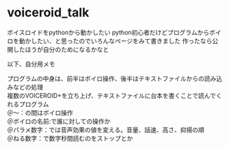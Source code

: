 # voiceroid_talk
ボイスロイドをpythonから動かしたい
python初心者だけどプログラムからボイロを動かしたい、と思ったのでいろんなページをみて書きました
作ったなら公開したほうが自分のためになるかなと

以下、自分用メモ

プログラムの中身は、前半はボイロ操作、後半はテキストファイルからの読み込みなどの処理  
複数のVOICEROID+を立ち上げ、テキストファイルに台本を書くことで読んでくれるプログラム  
＠～：の間はボイロ操作  
＠ボイロの名前:で誰に対しての操作か  
＠パラメ数字：では音声効果の値を変える。音量、話速、高さ、抑揚の順  
＠ねる数字：で数字秒間読むのをストップとか  

